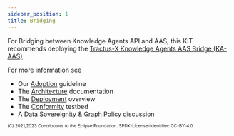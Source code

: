 ```yaml
---
sidebar_position: 1
title: Bridging
---
```

<!--
 * Copyright (c) 2021,2023 T-Systems International GmbH
 * Copyright (c) 2021,2023 Bayerische Motoren Werke Aktiengesellschaft (BMW AG) 
 * Copyright (c) 2021,2023 Mercedes-Benz AG
 * Copyright (c) 2021,2023 ZF Friedrichshafen AG
 * Copyright (c) 2021,2023 SAP SE
 * Copyright (c) 2021,2023 Contributors to the Eclipse Foundation
 *
 * See the NOTICE file(s) distributed with this work for additional
 * information regarding copyright ownership.
 *
 * This documentation and the accompanying materials are made available under the
 * terms of the Creative Commons Attribution 4.0 International License,  which is available at
 * https://creativecommons.org/licenses/by/4.0/legalcode.
 *
 * Unless required by applicable law or agreed to in writing, software
 * distributed under the License is distributed on an "AS IS" BASIS, WITHOUT
 * WARRANTIES OR CONDITIONS OF ANY KIND, either express or implied. See the
 * License for the specific language governing permissions and limitations
 * under the License.
 *
 * SPDX-License-Identifier: CC-BY-4.0
-->
For Bridging between Knowledge Agents API and AAS, this KIT recommends deploying the [Tractus-X Knowledge Agents AAS Bridge (KA-AAS)](https://github.com/eclipse-tractusx/knowledge-agents-aas-api)

For more information see

* Our [Adoption](../adoption-view/intro) guideline
* The [Architecture](../development-view/architecture) documentation
* The [Deployment](deployment) overview
* The [Conformity](testbed) testbed
* A [Data Sovereignity & Graph Policy](policy) discussion

<sub><sup>(C) 2021,2023 Contributors to the Eclipse Foundation. SPDX-License-Identifier: CC-BY-4.0</sup></sub>
